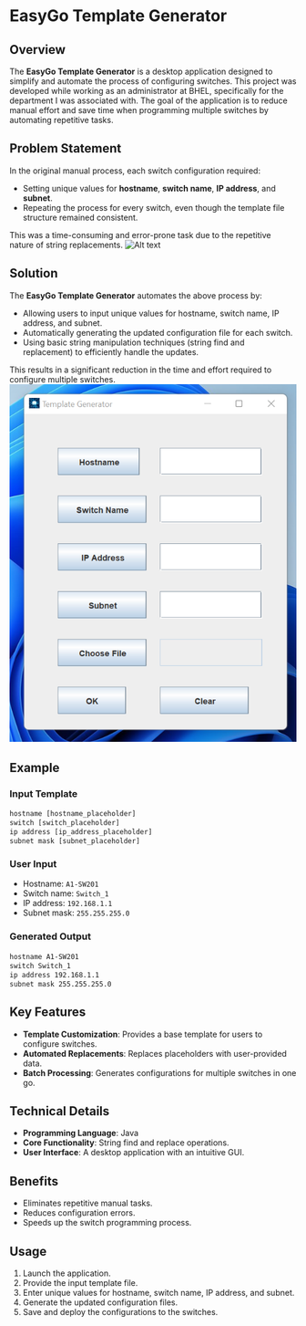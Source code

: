 # EasyGo Template Generator

## Overview
The **EasyGo Template Generator** is a desktop application designed to simplify and automate the process of configuring switches. This project was developed while working as an administrator at BHEL, specifically for the department I was associated with. The goal of the application is to reduce manual effort and save time when programming multiple switches by automating repetitive tasks.

## Problem Statement
In the original manual process, each switch configuration required:
- Setting unique values for **hostname**, **switch name**, **IP address**, and **subnet**.
- Repeating the process for every switch, even though the template file structure remained consistent.

This was a time-consuming and error-prone task due to the repetitive nature of string replacements.
![Alt text](image-path)
## Solution
The **EasyGo Template Generator** automates the above process by:
- Allowing users to input unique values for hostname, switch name, IP address, and subnet.
- Automatically generating the updated configuration file for each switch.
- Using basic string manipulation techniques (string find and replacement) to efficiently handle the updates.

This results in a significant reduction in the time and effort required to configure multiple switches.
![Alt Text](TGimage.png)

## Example
### Input Template
```plaintext
hostname [hostname_placeholder]
switch [switch_placeholder]
ip address [ip_address_placeholder]
subnet mask [subnet_placeholder]
```

### User Input
- Hostname: `A1-SW201`
- Switch name: `Switch_1`
- IP address: `192.168.1.1`
- Subnet mask: `255.255.255.0`

### Generated Output
```plaintext
hostname A1-SW201
switch Switch_1
ip address 192.168.1.1
subnet mask 255.255.255.0
```

## Key Features
- **Template Customization**: Provides a base template for users to configure switches.
- **Automated Replacements**: Replaces placeholders with user-provided data.
- **Batch Processing**: Generates configurations for multiple switches in one go.

## Technical Details
- **Programming Language**: Java
- **Core Functionality**: String find and replace operations.
- **User Interface**: A desktop application with an intuitive GUI.

## Benefits
- Eliminates repetitive manual tasks.
- Reduces configuration errors.
- Speeds up the switch programming process.

## Usage
1. Launch the application.
2. Provide the input template file.
3. Enter unique values for hostname, switch name, IP address, and subnet.
4. Generate the updated configuration files.
5. Save and deploy the configurations to the switches.

